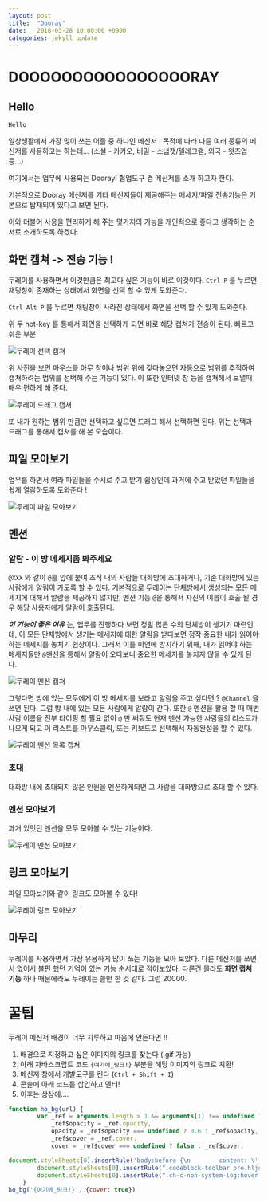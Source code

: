 ```yaml
---
layout: post
title:  "Dooray"
date:   2018-03-28 10:00:00 +0900
categories: jekyll update
---
```


# DOOOOOOOOOOOOOOOORAY

## Hello
```java
Hello
```

일상생활에서 가장 많이 쓰는 어플 중 하나인 메신저 !
목적에 따라 다른 여러 종류의 메신저를 사용하고는 하는데... (소셜 - 카카오, 비밀 - 스냅챗/텔레그램, 외국 - 왓츠업 등...)

여기에서는 업무에 사용되는 Dooray! 협업도구 겸 메신저를 소개 하고자 한다.

기본적으로 Dooray 메신저를 기타 메신저들이 제공해주는 메세지/파일 전송기능은 기본으로 탑재되어 있다고 보면 된다.

이와 더불어 사용을 편리하게 해 주는 몇가지의 기능을 개인적으로 좋다고 생각하는 순서로 소개하도록 하겠다.

## 화면 캡쳐 -> 전송 기능 !

두레이를 사용하면서 이것만큼은 최고다 싶은 기능이 바로 이것이다.
`Ctrl-P` 를 누르면 채팅창이 존재하는 상태에서 화면을 선택 할 수 있게 도와준다.

`Ctrl-Alt-P` 를 누르면 채팅창이 사라진 상태에서 화면을 선택 할 수 있게 도와준다.

위 두 hot-key 를 통해서 화면을 선택하게 되면 바로 해당 캡쳐가 전송이 된다. 빠르고 쉬운 부분.

![두레이 선택 캡쳐](/assets/img/for_post/forced/dooray_hook_ctrl_p_capture.png)

위 사진을 보면 마우스를 아무 창이나 범위 위에 갖다놓으면 자동으로 범위를 추적하여 캡쳐하려는 범위를 선택해 주는 기능이 있다.
이 또한 인터넷 창 등을 캡쳐해서 보낼때 매우 편하게 해 준다.

![두레이 드래그 캡쳐](/assets/img/for_post/forced/dooray_hook_ctrl_p_drag_capture.png)

또 내가 원하는 범위 만큼만 선택하고 싶으면 드래그 해서 선택하면 된다. 위는 선택과 드래그를 통해서 캡쳐를 해 본 모습이다.


## 파일 모아보기

업무를 하면서 여라 파일들을 수시로 주고 받기 쉽상인데 과거에 주고 받았던 파일들을 쉽게 열람하도록 도와준다 !

![두레이 파일 모아보기](/assets/img/for_post/forced/dooray_file_conglomerate.png)


## 멘션

### 알람 - 이 방 메세지좀 봐주세요

`@XXX` 와 같이 `@`를 앞에 붙여 조직 내의 사람들 대화방에 초대하거나, 기존 대화방에 있는 사람에게 알림이 가도록 할 수 있다.
기본적으로 두레이는 단체방에서 생성되는 모든 메세지에 대해서 알람을 제공하지 않지만, 멘션 기능 `@`을 통해서 자신의 이름이 호출 될 경우 해당 사용자에게 알람이 호출된다.

_**이 기능이 좋은 이유**_ 는, 업무를 진행하다 보면 정말 많은 수의 단체방이 생기기 마련인데, 이 모든 단체방에서 생기는 메세지에 대한 알림을 받다보면 정작 중요한 내가 읽어야 하는 메세지를 놓치기 쉽상이다. 그래서 이를 미연에 방지하기 위해, 내가 읽어야 하는 메세지들만 `@`멘션을 통해서 알람이 오다보니 중요한 메세지를 놓치지 않을 수 있게 된다.

![두레이 멘션 캡쳐](/assets/img/for_post/forced/dooray_mention.png)

그렇다면 방에 있는 모두에게 이 방 메세지를 보라고 알람을 주고 싶다면 ? `@Channel` 을 쓰면 된다. 그럼 방 내에 있는 모든 사람에게 알람이 간다.
또한 `@` 멘션을 활용 할 때 매번 사람 이름을 전부 타이핑 할 필요 없이 `@` 만 써줘도 현재 멘션 가능한 사람들의 리스트가 나오게 되고 이 리스트를 마우스클릭, 또는 키보드로 선택해서 자동완성을 할 수 있다.

![두레이 멘션 목록 캡쳐](/assets/img/for_post/forced/dooray_at_mention.png)

### 초대

대화방 내에 초대되지 않은 인원을 멘션하게되면 그 사람을 대화방으로 초대 할 수 있다.

### 멘션 모아보기

과거 있엇던 멘션을 모두 모아볼 수 있는 기능이다.

![두레이 멘션 모아보기](/assets/img/for_post/forced/dooray_mention_conglomerate.png)

## 링크 모아보기

파일 모아보기와 같이 링크도 모아볼 수 있다!

![두레이 링크 모아보기](/assets/img/for_post/forced/dooray_hyperlink_conglomerate.png)

## 마무리

두레이를 사용하면서 가장 유용하게 많이 쓰는 기능을 모아 보았다. 다른 메신저를 쓰면서 없어서 불편 했던 기억이 있는 기능 순서대로 적어보았다.
다른건 몰라도 **화면 캡쳐 기능** 하나 때문에라도 두레이는 쓸만 한 것 같다.
그럼 20000.

# 꿀팁

두레이 메신저 배경이 너무 지루하고 마음에 안든다면 !!

1. 배경으로 지정하고 싶은 이미지의 링크를 찾는다 (.gif 가능)
2. 아래 자바스크립트 코드 `{여기에_링크!}` 부분을 해당 이미지의 링크로 치환!
3. 메신저 창에서 개발도구를 킨다 (`Ctrl + Shift + I`)
4. 콘솔에 아래 코드를 삽입하고 엔터!
5. 이후는 상상에....

```javascript
function ho_bg(url) {
        var _ref = arguments.length > 1 && arguments[1] !== undefined ? arguments[1] : {},
            _ref$opacity = _ref.opacity,
            opacity = _ref$opacity === undefined ? 0.6 : _ref$opacity,
            _ref$cover = _ref.cover,
            cover = _ref$cover === undefined ? false : _ref$cover;

document.styleSheets[0].insertRule('body:before {\n        content: \' \';\n        display: block;\n        position: absolute;\n        background-image : url(' + url + ');\n        width: 100%;\n        height: 100%;\n    background-position: right;\n    opacity: ' + opacity + ';\n        background-size: ' + (cover ? 'cover' : 'initial') + '\n    }', document.styleSheets[0].rules.length);
        document.styleSheets[0].insertRule(".codeblock-toolbar pre.hljs {background: transparent !important}", document.styleSheets[0].rules.length);
        document.styleSheets[0].insertRule(".ch-c-non-system-log:hover {background: rgba(244, 249, 254, 0.5) !important}", document.styleSheets[0].rules.length);
    }
ho_bg('{여기에_링크!}', {cover: true})
```
